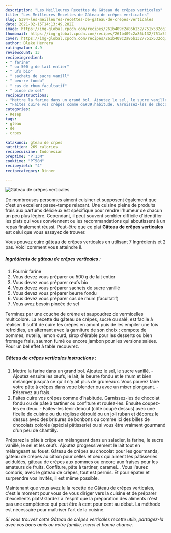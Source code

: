 ```yaml
---
description: "Les Meilleures Recettes de Gâteau de crêpes verticales"
title: "Les Meilleures Recettes de Gâteau de crêpes verticales"
slug: 5394-les-meilleures-recettes-de-gateau-de-crepes-verticales
date: 2021-02-15T14:13:49.282Z
image: https://img-global.cpcdn.com/recipes/261b409c2a86b132/751x532cq70/gateau-de-crepes-verticales-photo-principale-de-la-recette.jpg
thumbnail: https://img-global.cpcdn.com/recipes/261b409c2a86b132/751x532cq70/gateau-de-crepes-verticales-photo-principale-de-la-recette.jpg
cover: https://img-global.cpcdn.com/recipes/261b409c2a86b132/751x532cq70/gateau-de-crepes-verticales-photo-principale-de-la-recette.jpg
author: Blake Herrera
ratingvalue: 4.9
reviewcount: 13
recipeingredient:
- " farine"
- " ou 500 g de lait entier"
- " ufs bio"
- " sachets de sucre vanill"
- " beurre fondu"
- " cas de rhum facultatif"
- " pince de sel"
recipeinstructions:
- "Mettre la farine dans un grand bol. Ajoutez le sel, le sucre vanillé. Ajoutez ensuite les œufs, le lait, le beurre fondu et le rhum et bien mélanger jusqu&#39;à ce qu&#39;il n&#39;y ait plus de grumeaux. Vous pouvez faire votre pâte à crêpes dans votre blender ou avec un mixer plongeant. Réservez au frais."
- "Faites cuire vos crêpes comme d&#39;habitude. Garnissez-les de chocolat fondu ou de pâte à tartiner ou confiture et roulez-les. Ensuite coupez-les en deux. Faites-les tenir debout (côté coupé dessus) avec une ficelle de cuisine ou du réglisse déroulé ou un joli ruban et décorez le dessus avec des brisures de bonbons ou comme ici des billes de chocolats colorés (spécial pâtisserie) ou si vous être vraiment gourmand d&#39;un peu de chantilly."
categories:
- Resep
tags:
- gteau
- de
- crpes

katakunci: gteau de crpes 
nutrition: 269 calories
recipecuisine: Indonesian
preptime: "PT13M"
cooktime: "PT58M"
recipeyield: "4"
recipecategory: Dinner

---
```



![Gâteau de crêpes verticales](https://img-global.cpcdn.com/recipes/261b409c2a86b132/751x532cq70/gateau-de-crepes-verticales-photo-principale-de-la-recette.jpg)

De nombreuses personnes aiment cuisiner et supposent également que c'est un excellent passe-temps relaxant. Une cuisine pleine de produits frais aux parfums délicieux est spécifique pour rendre l'humeur de chacun un peu plus légère. Cependant, il peut souvent sembler difficile d'identifier les plats qui vous conviennent ou les recommandations qui aboutissent à un repas finalement réussi. Peut-être que ce plat <strong> Gâteau de crêpes verticales </strong> est celui que vous essayez de trouver.

<!--inarticleads1-->

Vous pouvez cuire gâteau de crêpes verticales en utilisant 7 Ingrédients et 2 pas. Voici comment vous atteindre il.

##### Ingrédients de gâteau de crêpes verticales :

1. Fournir  farine
1. Vous devez vous préparer  ou 500 g de lait entier
1. Vous devez vous préparer  œufs bio
1. Vous devez vous préparer  sachets de sucre vanillé
1. Vous devez vous préparer  beurre fondu
1. Vous devez vous préparer  cas de rhum (facultatif)
1. Vous avez besoin  pincée de sel


Terminez par une couche de crème et saupoudrez de vermicelles multicolore. La recette du gâteau de crêpes, sucré ou salé, est facile à réaliser. Il suffit de cuire les crêpes en amont puis de les empiler une fois refroidies, en alternant avec la garniture de son choix : compote de pommes, nutella, lemon curd, sirop d&#39;érable pour les desserts ou bien fromage frais, saumon fumé ou encore jambon pour les versions salées. Pour un bel effet à table recouvrez. 

<!--inarticleads2-->

##### Gâteau de crêpes verticales instructions :

1. Mettre la farine dans un grand bol. Ajoutez le sel, le sucre vanillé. - Ajoutez ensuite les œufs, le lait, le beurre fondu et le rhum et bien mélanger jusqu&#39;à ce qu&#39;il n&#39;y ait plus de grumeaux. Vous pouvez faire votre pâte à crêpes dans votre blender ou avec un mixer plongeant. - Réservez au frais.
1. Faites cuire vos crêpes comme d&#39;habitude. Garnissez-les de chocolat fondu ou de pâte à tartiner ou confiture et roulez-les. Ensuite coupez-les en deux. - Faites-les tenir debout (côté coupé dessus) avec une ficelle de cuisine ou du réglisse déroulé ou un joli ruban et décorez le dessus avec des brisures de bonbons ou comme ici des billes de chocolats colorés (spécial pâtisserie) ou si vous être vraiment gourmand d&#39;un peu de chantilly.


Préparez la pâte à crêpe en mélangeant dans un saladier, la farine, le sucre vanillé, le sel et les œufs. Ajoutez progressivement le lait tout en mélangeant au fouet. Gâteau de crêpes au chocolat pour les gourmands, gâteau de crêpes au citron pour celles et ceux qui aiment les pâtisseries acidulées, gâteau de crêpes aux pommes ou encore aux fraises pour les amateurs de fruits. Confiture, pâte à tartiner, caramel… Vous l&#39;aurez compris, avec le gâteau de crêpes, tout est permis. Et pour épater et surprendre vos invités, il est même possible. 

<!--inarticleads1-->

<p>
Maintenant que vous avez lu la recette de Gâteau de crêpes verticales, c'est le moment pour vous de vous diriger vers la cuisine et de préparer d'excellents plats! Gardez à l'esprit que la préparation des aliments n'est pas une compétence qui peut être à cent pour cent au début. La méthode est nécessaire pour maîtriser l'art de la cuisine.
</p>

<p>
<i>Si vous trouvez cette Gâteau de crêpes verticales recette utile, partagez-la avec vos bons amis ou votre famille, merci et bonne chance.</i>
</p>
